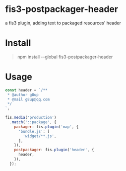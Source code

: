 # fis3-postpackager-header
a fis3 plugin, adding text to packaged resources' header

# Install
> npm install --global fis3-postpackager-header

# Usage
```javascript
const header = `/**
 * @author g8up
 * @mail g8up@qq.com
 */
`;

fis.media('production')
  .match('::package', {
    packager: fis.plugin('map', {
      'bundle.js': [
        'widget/**.js',
      ],
    }),
    postpackager: fis.plugin('header', {
      header,
    }),
  });
```